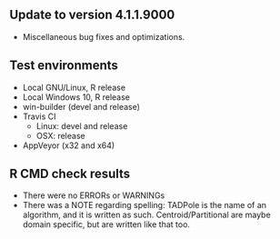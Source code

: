 ## Update to version 4.1.1.9000
* Miscellaneous bug fixes and optimizations.

## Test environments
* Local GNU/Linux, R release
* Local Windows 10, R release
* win-builder (devel and release)
* Travis CI
  + Linux: devel and release
  + OSX: release
* AppVeyor (x32 and x64)

## R CMD check results
* There were no ERRORs or WARNINGs
* There was a NOTE regarding spelling: 
TADPole is the name of an algorithm, and it is written as such. 
Centroid/Partitional are maybe domain specific, but are written like that too.
